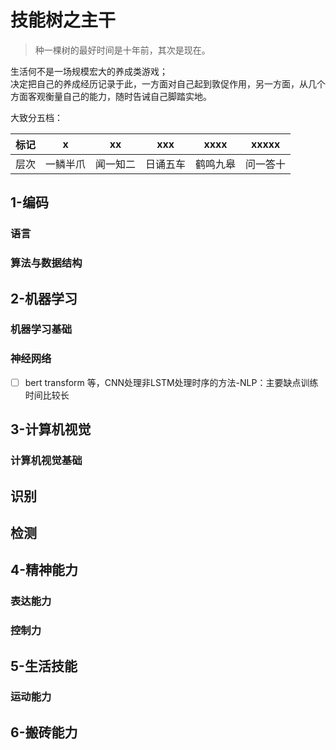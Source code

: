 # 技能树之主干
> 种一棵树的最好时间是十年前，其次是现在。

生活何不是一场规模宏大的养成类游戏；  
决定把自己的养成经历记录于此，一方面对自己起到敦促作用，另一方面，从几个方面客观衡量自己的能力，随时告诫自己脚踏实地。

大致分五档：

|标记| x | xx | xxx | xxxx | xxxxx |
| ---- | ---- | ---- | ---- | ---- | ---- |
| 层次 | 一鳞半爪 | 闻一知二 | 日诵五车 | 鹤鸣九皋 | 问一答十 |

## 1-编码
### 语言
### 算法与数据结构

## 2-机器学习

### 机器学习基础
### 神经网络
- [ ] bert transform 等，CNN处理非LSTM处理时序的方法-NLP：主要缺点训练时间比较长

## 3-计算机视觉
### 计算机视觉基础
## 识别
## 检测

## 4-精神能力
### 表达能力
### 控制力

## 5-生活技能
### 运动能力

## 6-搬砖能力
